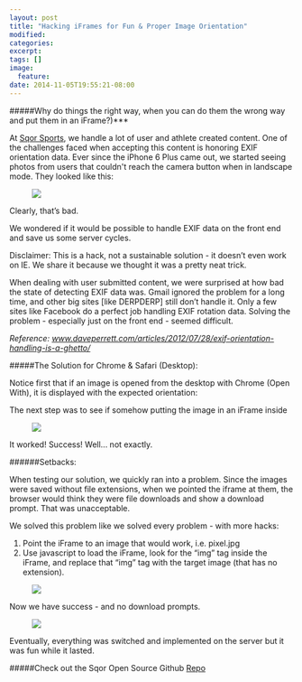 ```yaml
---
layout: post
title: "Hacking iFrames for Fun & Proper Image Orientation"
modified:
categories: 
excerpt:
tags: []
image:
  feature:
date: 2014-11-05T19:55:21-08:00
---
```


#####Why do things the right way, when you can do them the wrong way and put them in an iFrame?)***

At [Sqor Sports](https://sqor.com/), we handle a lot of user and athlete created content. One of the challenges faced when accepting this content is honoring EXIF orientation data. Ever since the iPhone 6 Plus came out, we started seeing photos from users that couldn't reach the camera button when in landscape mode. They looked like this:


<figure class="half">
	<a href="https://d262ilb51hltx0.cloudfront.net/max/1200/0*XWHSHBaBFWRodlLs."><img src="https://d262ilb51hltx0.cloudfront.net/max/1200/0*XWHSHBaBFWRodlLs."></a>
</figure>


Clearly, that’s bad.

We wondered if it would be possible to handle EXIF data on the front end and save us some server cycles.

Disclaimer: This is a hack, not a sustainable solution - it doesn’t even work on IE. We share it because we thought it was a pretty neat trick.

When dealing with user submitted content, we were surprised at how bad the state of detecting EXIF data was. Gmail ignored the problem for a long time, and other big sites [like DERPDERP] still don’t handle it. Only a few sites like Facebook do a perfect job handling EXIF rotation data. Solving the problem - especially just on the front end - seemed difficult.

*Reference: www.daveperrett.com/articles/2012/07/28/exif-orientation-handling-is-a-ghetto/*



#####The Solution for Chrome & Safari (Desktop):

Notice first that if an image is opened from the desktop with Chrome (Open With), it is displayed with the expected orientation:

The next step was to see if somehow putting the image in an iFrame inside 

<figure class="half">
	<a href="https://d262ilb51hltx0.cloudfront.net/max/1085/0*Mr5hW82d61aGOERI."><img src="https://d262ilb51hltx0.cloudfront.net/max/1085/0*Mr5hW82d61aGOERI."></a>
</figure>

It worked! Success!  Well... not exactly.


######Setbacks:

When testing our solution, we quickly ran into a problem. Since the images were saved without file extensions, when we pointed the iframe at them, the browser would think they were file downloads and show a download prompt. That was unacceptable.
 
We solved this problem like we solved every problem - with more hacks:

1. Point the iFrame to an image that would work, i.e. pixel.jpg
2. Use javascript to load the iFrame, look for the “img” tag inside the iFrame, and replace that “img” tag with the target image (that has no extension). 

<figure class="half">
	<a href="https://d262ilb51hltx0.cloudfront.net/max/805/0*a7vQtdIgLn42mQHS."><img src="https://d262ilb51hltx0.cloudfront.net/max/805/0*a7vQtdIgLn42mQHS."></a>
</figure>

Now we have success - and no download prompts.

<figure class="half">
	<a href="https://d262ilb51hltx0.cloudfront.net/max/700/0*yZVrAVfMfWCV-_Jn."><img src="https://d262ilb51hltx0.cloudfront.net/max/700/0*yZVrAVfMfWCV-_Jn."></a>
</figure>


Eventually, everything was switched and implemented on the server but it was fun while it lasted.

#####Check out the Sqor Open Source Github [Repo](https://github.com/sqor/)
